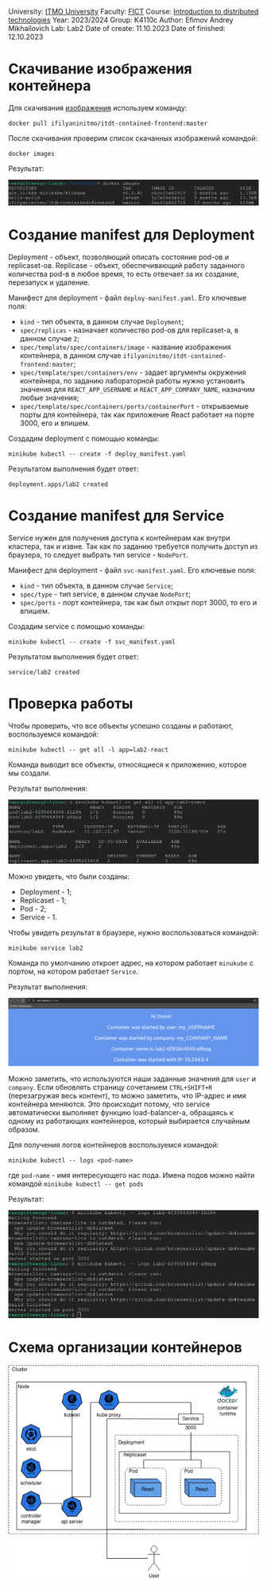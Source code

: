University: [ITMO University](https://itmo.ru/ru/)
Faculty: [FICT](https://fict.itmo.ru)
Course: [Introduction to distributed technologies](https://github.com/itmo-ict-faculty/introduction-to-distributed-technologies)
Year: 2023/2024
Group: K4110c
Author: Efimov Andrey Mikhailovich
Lab: Lab2
Date of create: 11.10.2023
Date of finished: 12.10.2023


# Скачивание изображения контейнера
Для скачивания [изображения](https://hub.docker.com/r/ifilyaninitmo/itdt-contained-frontend) используем команду:

```
docker pull ifilyaninitmo/itdt-contained-frontend:master
```

После скачивания проверим список скачанных изображений командой:

```
docker images
```

Результат:

![Рисунок 1](images/1.png)


# Создание manifest для Deployment
Deployment - объект, позволяющий описать состояние pod-ов и replicaset-ов. Replicase - объект, обеспечивающий работу заданного количества pod-в в любое время, то есть отвечает за их создание, перезапуск и удаление.

Манифест для deployment - файл `deploy-manifest.yaml`. Его ключевые поля:
- `kind` - тип объекта, в данном случае `Deployment`;
- `spec/replicas` - назначает количество pod-ов для replicaset-а, в данном случае `2`;
- `spec/template/spec/containers/image` - название изображения контейнера, в данном случае `ifilyaninitmo/itdt-contained-frontend:master`;
- `spec/template/spec/containers/env` - задает аргументы окружения контейнера, по заданию лабораторной работы нужно установить значения для `REACT_APP_USERNAME` и `REACT_APP_COMPANY_NAME`, назначим любые значения;
- `spec/template/spec/containers/ports/containerPort` - открываемые порты для контейнера, так как приложение React работает на порте 3000, его и впишем.

Создадим deployment с помощью команды:
```
minikube kubectl -- create -f deploy_manifest.yaml
```

Результатом выполнения будет ответ:

```
deployment.apps/lab2 created
```

# Создание manifest для Service
Service нужен для получения доступа к контейнерам как внутри кластера, так и извне. Так как по заданию требуется получить доступ из браузера, то следует выбрать тип service - `NodePort`.

Манифест для deployment - файл `svc-manifest.yaml`. Его ключевые поля:
- `kind` - тип объекта, в данном случае `Service`;
- `spec/type` - тип service, в данном случае `NodePort`;
- `spec/ports` - порт контейнера, так как был открыт порт 3000, то его и впишем.

Создадим service с помощью команды:
```
minikube kubectl -- create -f svc_manifest.yaml
```

Результатом выполнения будет ответ:

```
service/lab2 created
```

# Проверка работы
Чтобы проверить, что все объекты успешно созданы и работают, воспользуемся командой:
```
minikube kubectl -- get all -l app=lab2-react
```
Команда выводит все объекты, относящиеся к приложению, которое мы создали.

Результат выполнения:

![Рисунок 2](images/2.png)

Можно увидеть, что были созданы:
- Deployment - 1;
- Replicaset - 1;
- Pod - 2;
- Service - 1.

Чтобы увидеть результат в браузере, нужно воспользоваться командой:
```
minikube service lab2
```
Команда по умолчанию откроет адрес, на котором работает `minukube` с портом, на котором работает `Service`.

Результат выполнения:

![Рисунок 3](images/3.png)

Можно заметить, что используются наши заданные значения для `user` и `company`.
Если обновлять страницу сочетанием `CTRL+SHIFT+R` (перезагружая весь контент), то можно заметить, что IP-адрес и имя контейнера меняются. Это происходит потому, что service автоматически выполняет функцию load-balancer-а, обращаясь к одному из работающих контейнеров, который выбирается случайным образом.

Для получения логов контейнеров воспользуемся командой:

```
minikube kubectl -- logs <pod-name>
```
где `pod-name` - имя интересующего нас пода. Имена подов можно найти командой `minikube kubectl -- get pods`

Результат:

![Рисунок 4](images/4.png)

# Схема организации контейнеров

![Рисунок 5](images/diagram.png)